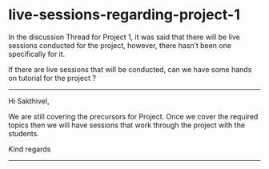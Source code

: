 # live-sessions-regarding-project-1

In the discussion Thread for Project 1, it was said that there will be live sessions conducted for the project, however, there hasn’t been one specifically for it.

If there are live sessions that will be conducted, can we have some hands on tutorial for the project ?

---

Hi Sakthivel,

We are still covering the precursors for Project. Once we cover the required topics then we will have sessions that work through the project with the students.

Kind regards

---

